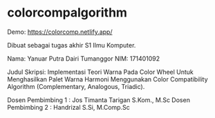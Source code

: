 # colorcompalgorithm

Demo: https://colorcomp.netlify.app/

Dibuat sebagai tugas akhir S1 Ilmu Komputer.

Nama: Yanuar Putra Dairi Tumanggor
NIM: 171401092

Judul Skripsi: Implementasi Teori Warna Pada Color Wheel Untuk Menghasilkan Palet Warna Harmoni Menggunakan Color Compatibility Algorithm (Complementary, Analogous, Triadic).

Dosen Pembimbing 1 : Jos Timanta Tarigan S.Kom., M.Sc
Dosen Pembimbing 2 : Handrizal S.Si, M.Comp.Sc
